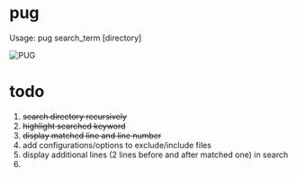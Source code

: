 # pug

Usage: pug search_term [directory]

![PUG]( https://github.com/siddhartham/pug/blob/master/pug.png?raw=true )

# todo
1. ~~search directory recursively~~
2. ~~highlight searched keyword~~
3. ~~display matched line and line number~~
4. add configurations/options to exclude/include files
5. display additional lines (2 lines before and after matched one) in search
6. 
